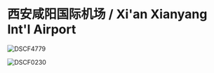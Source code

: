 # 西安咸阳国际机场 / Xi'an Xianyang Int'l Airport

![DSCF4779](http://content.eternityqjl.top/DSCF4779.jpg)

![DSCF0230](http://content.eternityqjl.top/DSCF0230.jpg)